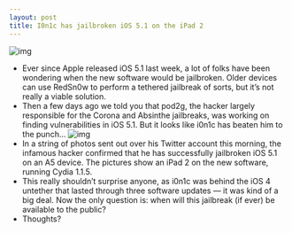 ```yaml
---
layout: post
title: I0n1c has jailbroken iOS 5.1 on the iPad 2
---
```

![img](http://media.idownloadblog.com/wp-content/uploads/2012/03/ios-5.1-jailbreak.jpg)
* Ever since Apple released iOS 5.1 last week, a lot of folks have been wondering when the new software would be jailbroken. Older devices can use RedSn0w to perform a tethered jailbreak of sorts, but it’s not really a viable solution.
* Then a few days ago we told you that pod2g, the hacker largely responsible for the Corona and Absinthe jailbreaks, was working on finding vulnerabilities in iOS 5.1. But it looks like i0n1c has beaten him to the punch…
![img](http://media.idownloadblog.com/wp-content/uploads/2012/03/jailbreak-ios-5.1.jpg)
* In a string of photos sent out over his Twitter account this morning, the infamous hacker confirmed that he has successfully jailbroken iOS 5.1 on an A5 device. The pictures show an iPad 2 on the new software, running Cydia 1.1.5.
* This really shouldn’t surprise anyone, as i0n1c was behind the iOS 4 untether that lasted through three software updates — it was kind of a big deal. Now the only question is: when will this jailbreak (if ever) be available to the public?
* Thoughts?

